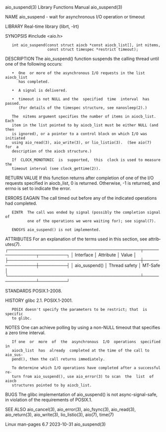 aio_suspend(3)             Library Functions Manual             aio_suspend(3)

NAME
       aio_suspend - wait for asynchronous I/O operation or timeout

LIBRARY
       Real-time library (librt, -lrt)

SYNOPSIS
       #include <aio.h>

       int aio_suspend(const struct aiocb *const aiocb_list[], int nitems,
                       const struct timespec *restrict timeout);

DESCRIPTION
       The aio_suspend() function suspends the calling thread until one of the
       following occurs:

       •  One  or more of the asynchronous I/O requests in the list aiocb_list
          has completed.

       •  A signal is delivered.

       •  timeout is not NULL and the  specified  time  interval  has  passed.
          (For details of the timespec structure, see nanosleep(2).)

       The  nitems argument specifies the number of items in aiocb_list.  Each
       item in the list pointed to by aiocb_list must be either NULL (and then
       is ignored), or a pointer to a control block on which I/O was initiated
       using aio_read(3), aio_write(3), or lio_listio(3).  (See aio(7)  for  a
       description of the aiocb structure.)

       If  CLOCK_MONOTONIC  is  supported,  this  clock is used to measure the
       timeout interval (see clock_gettime(2)).

RETURN VALUE
       If this function returns after completion of one of  the  I/O  requests
       specified in aiocb_list, 0 is returned.  Otherwise, -1 is returned, and
       errno is set to indicate the error.

ERRORS
       EAGAIN The  call  timed  out before any of the indicated operations had
              completed.

       EINTR  The call was ended by signal (possibly the completion signal  of
              one of the operations we were waiting for); see signal(7).

       ENOSYS aio_suspend() is not implemented.

ATTRIBUTES
       For  an  explanation  of  the  terms  used in this section, see attrib‐
       utes(7).
       ┌───────────────────────────────────────────┬───────────────┬─────────┐
       │ Interface                                 │ Attribute     │ Value   │
       ├───────────────────────────────────────────┼───────────────┼─────────┤
       │ aio_suspend()                             │ Thread safety │ MT-Safe │
       └───────────────────────────────────────────┴───────────────┴─────────┘

STANDARDS
       POSIX.1-2008.

HISTORY
       glibc 2.1.  POSIX.1-2001.

       POSIX doesn't specify the parameters to be restrict; that  is  specific
       to glibc.

NOTES
       One  can  achieve  polling by using a non-NULL timeout that specifies a
       zero time interval.

       If one  or  more  of  the  asynchronous  I/O  operations  specified  in
       aiocb_list  has  already  completed at the time of the call to aio_sus‐
       pend(), then the call returns immediately.

       To determine which I/O operations have completed after a successful re‐
       turn from aio_suspend(), use aio_error(3) to scan  the  list  of  aiocb
       structures pointed to by aiocb_list.

BUGS
       The  glibc implementation of aio_suspend() is not async-signal-safe, in
       violation of the requirements of POSIX.1.

SEE ALSO
       aio_cancel(3), aio_error(3), aio_fsync(3), aio_read(3),  aio_return(3),
       aio_write(3), lio_listio(3), aio(7), time(7)

Linux man-pages 6.7               2023-10-31                    aio_suspend(3)
